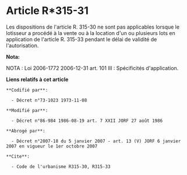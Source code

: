 # Article R*315-31

Les dispositions de l'article R. 315-30 ne sont pas applicables lorsque le lotisseur a procédé à la vente ou à la location
d'un ou plusieurs lots en application de l'article R. 315-33 pendant le délai de validité de l'autorisation.

**Nota:**

NOTA : Loi 2006-1772 2006-12-31 art. 101 III : Spécificités d'application.

**Liens relatifs à cet article**

	**Codifié par**:

	  - Décret n°73-1023 1973-11-08

	**Modifié par**:

	  - Décret n°86-984 1986-08-19 art. 7 XXII JORF 27 août 1986

	**Abrogé par**:

	  - Décret n°2007-18 du 5 janvier 2007 - art. 13 (V) JORF 6 janvier 2007 en vigueur le 1er octobre 2007

	**Cite**:

	  - Code de l'urbanisme R315-30, R315-33
